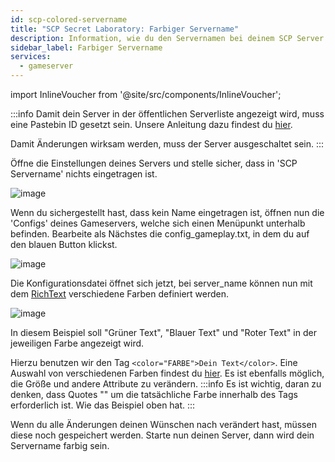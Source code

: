 ```yaml
---
id: scp-colored-servername
title: "SCP Secret Laboratory: Farbiger Servername"
description: Information, wie du den Servernamen bei deinem SCP Server von ZAP-Hosting färben kannst - ZAP-Hosting.com Dokumentation
sidebar_label: Farbiger Servername
services:
  - gameserver
---
```


import InlineVoucher from '@site/src/components/InlineVoucher';

:::info
Damit dein Server in der öffentlichen Serverliste angezeigt wird, muss eine Pastebin ID gesetzt sein. Unsere Anleitung dazu findest du [hier](scp-pastebin.md).

Damit Änderungen wirksam werden, muss der Server ausgeschaltet sein.
:::

<InlineVoucher />

Öffne die Einstellungen deines Servers und stelle sicher, dass in 'SCP Servername' nichts eingetragen ist.

![image](https://screensaver01.zap-hosting.com/index.php/s/M3QNFQMQBe6qMDg/preview)

Wenn du sichergestellt hast, dass kein Name eingetragen ist, öffnen nun die 'Configs' deines Gameservers, welche sich einen Menüpunkt unterhalb befinden. Bearbeite als Nächstes die config_gameplay.txt, in dem du auf den blauen Button klickst.

![image](https://screensaver01.zap-hosting.com/index.php/s/NBeemskMxmq24zW/preview)

Die Konfigurationsdatei öffnet sich jetzt, bei server_name können nun mit dem [RichText](https://docs.unity3d.com/Packages/com.unity.ugui@1.0/manual/StyledText.html) verschiedene Farben definiert werden.

![image](https://screensaver01.zap-hosting.com/index.php/s/MNbe59nbfcwe7Pz/preview)

In diesem Beispiel soll "Grüner Text", "Blauer Text" und "Roter Text" in der jeweiligen Farbe angezeigt wird.

Hierzu benutzen wir den Tag `<color="FARBE">Dein Text</color>`. Eine Auswahl von verschiedenen Farben findest du [hier](https://docs.unity3d.com/Packages/com.unity.ugui@1.0/manual/StyledText.html). Es ist ebenfalls möglich, die Größe und andere Attribute zu verändern.
:::info
Es ist wichtig, daran zu denken, dass Quotes "" um die tatsächliche Farbe innerhalb des Tags erforderlich ist. Wie das Beispiel oben hat.
:::

Wenn du alle Änderungen deinen Wünschen nach verändert hast, müssen diese noch gespeichert werden. Starte nun deinen Server, dann wird dein Servername farbig sein.
